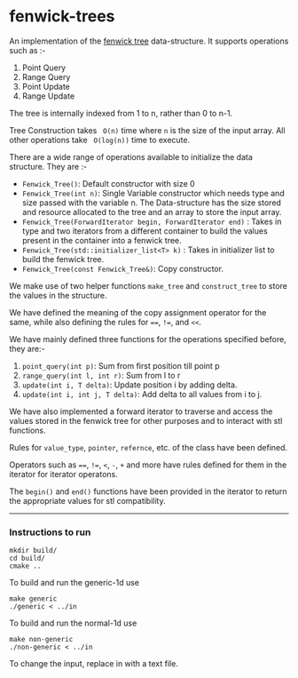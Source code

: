 # fenwick-trees

An implementation of the [fenwick tree](https://en.wikipedia.org/wiki/Fenwick_tree) data-structure. It supports operations such as :-

1. Point Query
2. Range Query
3. Point Update
4. Range Update

The tree is internally indexed from 1 to n, rather than 0 to n-1.

Tree Construction takes ``` O(n)``` time where ``` n ``` is the size of the input array.
All other operations take ``` O(log(n))``` time to execute.

There are a wide range of operations available to initialize the data structure.
They are :-
- ```Fenwick_Tree()```: Default constructor with size 0
- ```Fenwick_Tree(int n)```: Single Variable constructor which needs type and size passed with the variable n. The Data-structure has the size stored and resource allocated to the tree and an array to store the input array. 
- ```Fenwick_Tree(ForwardIterator begin, ForwardIterator end)``` : Takes in type and two iterators from a different container to build the values present in the container into a fenwick tree.
- ```Fenwick_Tree(std::initializer_list<T> k)``` : Takes in initializer list to build the fenwick tree.
- ```Fenwick_Tree(const Fenwick_Tree&)```: Copy constructor.

We make use of two helper functions ```make_tree``` and ```construct_tree``` to store the values in the structure.

We have defined the meaning of the copy assignment operator for the same, while also defining the rules for `==`, `!=`, and `<<`.

We have mainly defined three functions for the operations specified before, they are:-
1. `point_query(int p)`: Sum from first position till point p
2. `range_query(int l, int r)`: Sum from l to r 
3. `update(int i, T delta)`: Update position i by adding delta.
4. `update(int i, int j, T delta)`: Add delta to all values from i to j.


We have also implemented a forward iterator to traverse and access the values stored in the fenwick tree for other purposes and to interact with stl functions.

Rules for `value_type`, `pointer`, `refernce`, etc. of the class have been defined.

Operators such as `==`, `!=`, `<`, `-`, `+` and more have rules defined for them in the iterator for iterator operatons.

The `begin()` and `end()` functions have been provided in the iterator to return the appropriate values for stl compatibility.

--------------------------
### Instructions to run

```
mkdir build/
cd build/
cmake ..
```
To build and run the generic-1d use
```
make generic
./generic < ../in
```

To build and run the normal-1d use
```
make non-generic
./non-generic < ../in
```

To change the input, replace in with a text file.

